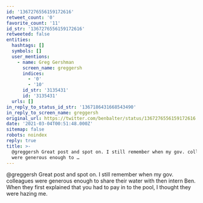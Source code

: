```yaml
---
id: '1367276556159172616'
retweet_count: '0'
favorite_count: '11'
id_str: '1367276556159172616'
retweeted: false
entities:
  hashtags: []
  symbols: []
  user_mentions:
    - name: Greg Gershman
      screen_name: greggersh
      indices:
        - '0'
        - '10'
      id_str: '3135431'
      id: '3135431'
  urls: []
in_reply_to_status_id_str: '1367186431668543490'
in_reply_to_screen_name: greggersh
original_url: https://twitter.com/benbalter/status/1367276556159172616
date: '2021-03-04T00:51:48.000Z'
sitemap: false
robots: noindex
reply: true
title: >-
  @greggersh Great post and spot on. I still remember when my gov. colleagues
  were generous enough to …
---
```


@greggersh Great post and spot on. I still remember when my gov. colleagues were generous enough to share their water with then intern Ben. When they first explained that you had to pay in to the pool, I thought they were hazing me.